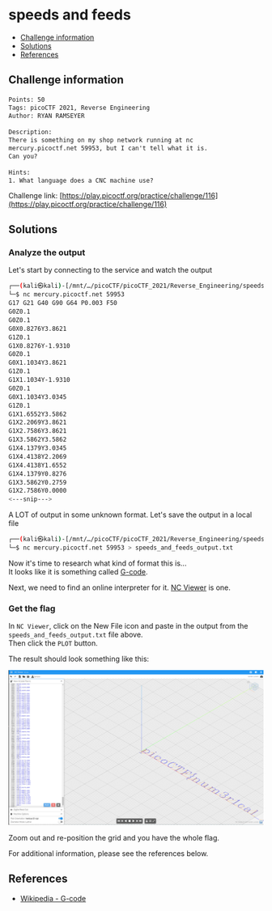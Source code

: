 # speeds and feeds

- [Challenge information](#challenge-information)
- [Solutions](#solutions)
- [References](#references)

## Challenge information
```
Points: 50
Tags: picoCTF 2021, Reverse Engineering
Author: RYAN RAMSEYER

Description:
There is something on my shop network running at nc mercury.picoctf.net 59953, but I can't tell what it is. 
Can you?

Hints:
1. What language does a CNC machine use?
```
Challenge link: [https://play.picoctf.org/practice/challenge/116](https://play.picoctf.org/practice/challenge/116)

## Solutions

### Analyze the output

Let's start by connecting to the service and watch the output
```bash
┌──(kali㉿kali)-[/mnt/…/picoCTF/picoCTF_2021/Reverse_Engineering/speeds_and_feeds]
└─$ nc mercury.picoctf.net 59953
G17 G21 G40 G90 G64 P0.003 F50
G0Z0.1
G0Z0.1
G0X0.8276Y3.8621
G1Z0.1
G1X0.8276Y-1.9310
G0Z0.1
G0X1.1034Y3.8621
G1Z0.1
G1X1.1034Y-1.9310
G0Z0.1
G0X1.1034Y3.0345
G1Z0.1
G1X1.6552Y3.5862
G1X2.2069Y3.8621
G1X2.7586Y3.8621
G1X3.5862Y3.5862
G1X4.1379Y3.0345
G1X4.4138Y2.2069
G1X4.4138Y1.6552
G1X4.1379Y0.8276
G1X3.5862Y0.2759
G1X2.7586Y0.0000
<---snip--->
```

A LOT of output in some unknown format. Let's save the output in a local file
```bash
┌──(kali㉿kali)-[/mnt/…/picoCTF/picoCTF_2021/Reverse_Engineering/speeds_and_feeds]
└─$ nc mercury.picoctf.net 59953 > speeds_and_feeds_output.txt
```

Now it's time to research what kind of format this is...  
It looks like it is something called [G-code](https://en.wikipedia.org/wiki/G-code).

Next, we need to find an online interpreter for it. [NC Viewer](https://ncviewer.com/) is one.

### Get the flag

In `NC Viewer`, click on the New File icon and paste in the output from the `speeds_and_feeds_output.txt` file above.  
Then click the `PLOT` button.

The result should look something like this:

<img src="The_flag_in_NC_Viewer.png" alt="Part of the flag in NC Viewer" style="width:700px;"/>

Zoom out and re-position the grid and you have the whole flag.

For additional information, please see the references below.

## References

- [Wikipedia - G-code](https://en.wikipedia.org/wiki/G-code)
